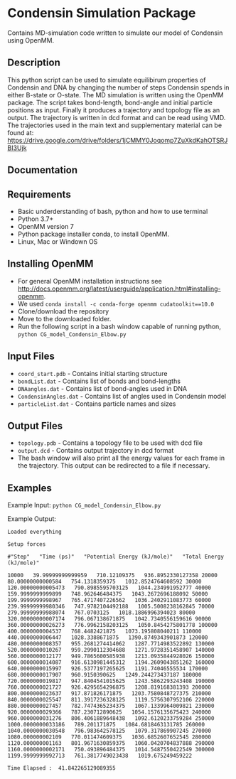 # Condensin Simulation Package

Contains MD-simulation code written to simulate our model of Condensin using OpenMM.

## Description

This python script can be used to simulate equilibirum properties of Condensin and DNA by changing the number of steps Condensin spends in either B-state or O-state. The MD simulation is written using the OpenMM package. The script takes bond-length, bond-angle and initial particle positions as input. Finally it produces a trajectory and topology file as an output. The trajectory is written in dcd format and can be read using VMD. The trajectories used in the main text and supplementary material can be found at: https://drive.google.com/drive/folders/1jCMMY0Joqomp7ZuXkdKahOTSRJBI3Ujk

## Documentation

## Requirements
 - Basic underderstanding of bash, python and how to use terminal
 - Python 3.7+
 - OpenMM version 7
 - Python package installer conda, to install OpenMM. 
 - Linux, Mac or Windown OS

## Installing OpenMM
 - For general OpenMM installation instructions see http://docs.openmm.org/latest/userguide/application.html#installing-openmm. 
 - We used `conda install -c conda-forge openmm cudatoolkit==10.0`
 - Clone/download the repository
 - Move to the downloaded folder.
 - Run the following script in a bash window capable of running python, `python CG_model_Condensin_Elbow.py `

## Input Files
 - `coord_start.pdb` - Contains initial starting structure
 - `bondList.dat` - Contains list of bonds and bond-lengths
 - `DNAangles.dat` - Contains list of bond-angles used in DNA
 - `CondensinAngles.dat` - Contains list of angles used in Condensin model
 - `particleList.dat` - Contains particle names and sizes

## Output Files
 - `topology.pdb` - Contains a topology file to be used with dcd file
 - `output.dcd` - Contains output trajectory in dcd format
 - The bash window will also print all the energy values for each frame in the trajectory. This output can be redirected to a file if necessary.

## Examples

Example Input:
`python CG_model_Condensin_Elbow.py`

Example Output:

`Loaded everything`

`Setup forces`

`#"Step"   "Time (ps)"   "Potential Energy (kJ/mole)"   "Total Energy (kJ/mole)"`

`10000   39.99999999999959   710.12109375   936.8952330127358
20000   80.00000000000584   754.1318359375   1012.8524764608592
30000   120.00000000005473   790.8985595703125   1044.234991952777
40000   159.9999999999899   748.962646484375   1043.2672696188092
50000   199.9999999998967   765.4717407226562   1036.2402911083773
60000   239.99999999980346   747.9782104492188   1005.5008238162845
70000   279.99999999988074   767.0703125   1018.1886996394023
80000   320.00000000007174   796.067138671875   1042.7340556159616
90000   360.00000000026273   776.9962158203125   1050.8454275801778
100000   400.0000000004537   768.4482421875   1073.195808040211
110000   440.0000000006447   1028.3388671875   1390.8749343901873
120000   480.0000000008357   955.2681274414062   1287.7714983522892
130000   520.0000000010267   959.2990112304688   1271.9728351458907
140000   560.0000000012177   949.7865600585938   1213.0935844928026
150000   600.0000000014087   916.6130981445312   1194.2609043851262
160000   640.0000000015997   926.5377197265625   1191.74046555534
170000   680.0000000017907   960.9150390625   1249.244273437187
180000   720.0000000019817   947.8404541015625   1243.5862293243408
190000   760.0000000021727   926.4295654296875   1208.819168381393
200000   800.0000000023637   917.871826171875   1203.7580848727375
210000   840.0000000025547   811.3917236328125   1119.5756307952106
220000   880.0000000027457   782.7474365234375   1067.1339964009821
230000   920.0000000029366   787.230712890625   1054.1576135675423
240000   960.0000000031276   806.4061889648438   1092.6120233759284
250000   1000.0000000033186   789.201171875   1084.6818463131785
260000   1040.0000000030548   796.983642578125   1079.317869907245
270000   1080.000000002109   770.011474609375   1036.6852607652545
280000   1120.000000001163   801.9671630859375   1060.0420704837888
290000   1160.0000000002171   750.493896484375   1014.5487550422549
300000   1199.9999999992713   761.3817749023438   1019.675249459222`

`Time Elapsed :  41.842265129089355`


